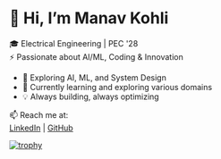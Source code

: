 # 👋 Hi, I’m Manav Kohli  
🎓 Electrical Engineering | PEC '28  
⚡ Passionate about AI/ML, Coding & Innovation  

- 👀 Exploring AI, ML, and System Design  
- 🌱 Currently learning and exploring various domains 
- 💡 Always building, always optimizing  

📫 Reach me at:  
[LinkedIn](https://www.linkedin.com/in/manav-kohli) | [GitHub](https://github.com/Mysterious-Wizard)  




[![trophy](https://github-profile-trophy.vercel.app/?username=Mysterious-Wizard&theme=onedark)](https://github.com/ryo-ma/github-profile-trophy)

<!---
Mysterious-Wizard/Mysterious-Wizard is a ✨ special ✨ repository because its `README.md` (this file) appears on your GitHub profile.
--->
